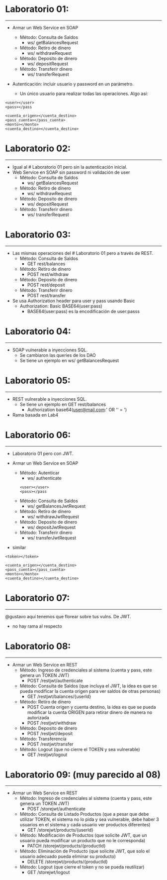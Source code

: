 # Laboratorio 01:
-----------------------
- Armar un Web Service en SOAP
  - Método: Consulta de Saldos 
    - ws/ getBalancesRequest
  - Método: Retiro de dinero
    - ws/ withdrawRequest
  - Método: Deposito de dinero
    - ws/ depositRequest
  - Método: Transferir dinero
    - ws/ transferRequest

- Autenticación: incluir usuario y password en un parámetro. 
  - Un único usuario para realizar todas las operaciones. Algo así:
````
<user></user>
<pass></pass

<cuenta_origen></cuenta_destino>
<pass_cuenta></pass_cuenta>
<monto></monto>
<cuenta_destino></cuenta_destino>
````

# Laboratorio 02:
----------------------
- Igual al # Laboratorio 01 pero sin la autenticación inicial.
- Web Service en SOAP sin password ni validación de user
  - Método: Consulta de Saldos 
    - ws/ getBalancesRequest
  - Método: Retiro de dinero
    - ws/ withdrawRequest
  - Método: Deposito de dinero
    - ws/ depositRequest
  - Método: Transferir dinero
    - ws/ transferRequest

# Laboratorio 03:
---------------------
- Las mismas operaciones del # Laboratorio 01 pero a través de REST.
  - Método: Consulta de Saldos 
    - GET rest/balances
  - Método: Retiro de dinero
    - POST rest/withdraw
  - Método: Deposito de dinero
    - POST rest/deposit
  - Método: Transferir dinero
    - POST rest/transfer
- Se usa Authorization header para user y pass usando Basic
  - Authorization: Basic BASE64(user:pass)
    - BASE64(user:pass) es la encodificación de user:passs

# Laboratorio 04:
---------------------
- SOAP vulnerable a inyecciones SQL.
  - Se cambiaron las queries de los DAO
  - Se tiene un ejemplo en ws/ getBalancesRequest

# Laboratorio 05:
--------------------
- REST vulnerable a inyecciones SQL.
  - Se tiene un ejemplo en GET rest/balances
    - Authorization base64(user@mail.com:' OR '' = ')
- Rama basada en Lab4

# Laboratorio 06:
--------------------
- Laboratorio 01 pero con JWT.

- Armar un Web Service en SOAP
  - Método: Autenticar
    - ws/ authenticate
    ````
    <user></user>
    <pass></pass
    ````
  - Método: Consulta de Saldos 
    - ws/ getBalancesJwtRequest
  - Método: Retiro de dinero
    - ws/ withdrawJwtRequest
  - Método: Deposito de dinero
    - ws/ depositJwtRequest
  - Método: Transferir dinero
    - ws/ transferJwtRequest
- similar    
````
<token></token>

<cuenta_origen></cuenta_destino>
<pass_cuenta></pass_cuenta>
<monto></monto>
<cuenta_destino></cuenta_destino>
````

# Laboratorio 07:
--------------------
@gustavo aquí tenemos que florear sobre tus vulns. De JWT.
- no hay rama al respecto

# Laboratorio 08:
--------------------
- Armar un Web Service en REST
  - Método: Ingreso de credenciales al sistema (cuenta y pass, este genera un TOKEN JWT)
    - POST /restjwt/authenticate
  - Método: Consulta de Saldos (que incluya el JWT, la idea es que se pueda modificar la cuenta origen para ver saldos de otras personas)
    - GET /restjwt/balances/{userId}
  - Método: Retiro de dinero
    - POST Cuenta origen y cuenta destino, la idea es que se pueda  modificar la cuenta ORIGEN para retirar dinero de manera no autorizada
    - POST /restjwt/withdraw
  - Método: Deposito de dinero
    - POST /restjwt/deposit
  - Método: Transferencia
    - POST /restjwt/transfer
  - Método: Logout (que no cierre el TOKEN y sea vulnerable)
    - GET /restjwt/logout

# Laboratorio 09: (muy parecido al 08)
--------------------
- Armar un Web Service en REST
  - Método: Ingreso de credenciales al sistema (cuenta y pass, este genera un TOKEN JWT)
    - POST /storejwt/authenticate
  - Método: Consulta de Listado Productos (que a pesar que debe utilizar TOKEN, el sistema no lo pida y sea vulnerable, debe haber 3 usuarios en el sistema y cada usuario ver productos diferentes)
    - GET /storejwt/products/{userId}
  - Método: Modificación de Productos (que solicite JWT, que un usuario pueda modificar un producto que no le corresponda)
    - PATCH /storejwt/products/{productId}
  - Método: Eliminación de Producto  (que solicite JWT, que solo el usuario adecuado pueda eliminar su producto)
    - DELETE /storejwt/products/{productId}
  - Método: Logout (que cierre el token y no se pueda reutilizar)
    - GET /storejwt/logout